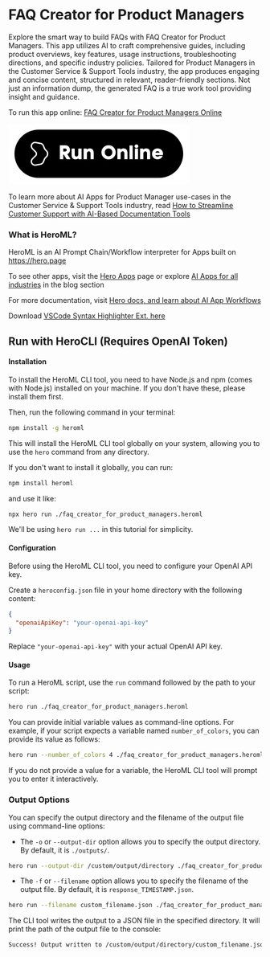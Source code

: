 # FAQ Creator for Product Managers

Explore the smart way to build FAQs with FAQ Creator for Product Managers. This app utilizes AI to craft comprehensive guides, including product overviews, key features, usage instructions, troubleshooting directions, and specific industry policies. Tailored for Product Managers in the Customer Service & Support Tools industry, the app produces engaging and concise content, structured in relevant, reader-friendly sections. Not just an information dump, the generated FAQ is a true work tool providing insight and guidance.

To run this app online: [FAQ Creator for Product Managers Online](https://hero.page/app/faq-creator-for-product-managers-customized-faq-generator-for-managers/3LOGH9tIRhLqyDKZ2DhW)

[![Run FAQ Creator for Product Managers Online](/assets/run.svg)](https://hero.page/app/faq-creator-for-product-managers-customized-faq-generator-for-managers/3LOGH9tIRhLqyDKZ2DhW)

To learn more about AI Apps for Product Manager use-cases in the Customer Service & Support Tools industry, read [How to Streamline Customer Support with AI-Based Documentation Tools](https://hero.page/blog/ai/customer-service-and-support-tools/how-to-streamline-customer-support-with-ai-based-documentation-tools/170836)

### What is HeroML?
HeroML is an AI Prompt Chain/Workflow interpreter for Apps built on https://hero.page 

To see other apps, visit the [Hero Apps](https://hero.page/apps) page or explore [AI Apps for all industries](https://hero.page/blog) in the blog section

For more documentation, visit [Hero docs, and learn about AI App Workflows](https://hero.page/tutorials/introduction-to-heroml)

Download [VSCode Syntax Highlighter Ext. here](https://marketplace.visualstudio.com/items?itemName=hero-page.heroml)

## Run with HeroCLI (Requires OpenAI Token)

#### Installation

To install the HeroML CLI tool, you need to have Node.js and npm (comes with Node.js) installed on your machine. If you don't have these, please install them first. 

Then, run the following command in your terminal:

```bash
npm install -g heroml
```

This will install the HeroML CLI tool globally on your system, allowing you to use the `hero` command from any directory.

If you don't want to install it globally, you can run:

```bash
npm install heroml
```

and use it like:

```bash
npx hero run ./faq_creator_for_product_managers.heroml
```

We'll be using `hero run ...` in this tutorial for simplicity.

#### Configuration

Before using the HeroML CLI tool, you need to configure your OpenAI API key. 

Create a `heroconfig.json` file in your home directory with the following content:

```json
{
  "openaiApiKey": "your-openai-api-key"
}
```

Replace `"your-openai-api-key"` with your actual OpenAI API key.

#### Usage

To run a HeroML script, use the `run` command followed by the path to your script:

```bash
hero run ./faq_creator_for_product_managers.heroml
```

You can provide initial variable values as command-line options. For example, if your script expects a variable named `number_of_colors`, you can provide its value as follows:

```bash
hero run --number_of_colors 4 ./faq_creator_for_product_managers.heroml
```

If you do not provide a value for a variable, the HeroML CLI tool will prompt you to enter it interactively.

### Output Options

You can specify the output directory and the filename of the output file using command-line options:

- The `-o` or `--output-dir` option allows you to specify the output directory. By default, it is `./outputs/`.

```bash
hero run --output-dir /custom/output/directory ./faq_creator_for_product_managers.heroml
```

- The `-f` or `--filename` option allows you to specify the filename of the output file. By default, it is `response_TIMESTAMP.json`.

```bash
hero run --filename custom_filename.json ./faq_creator_for_product_managers.heroml
```

The CLI tool writes the output to a JSON file in the specified directory. It will print the path of the output file to the console:

```bash
Success! Output written to /custom/output/directory/custom_filename.json
```

